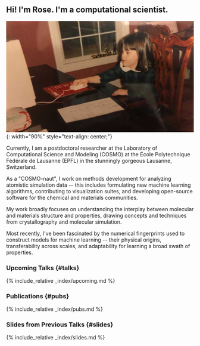 ## Hi! I'm Rose. I'm a computational scientist.

![Minime](/assets/gallery/mini_comp_sci.jpg){: width="90%" style="text-align: center;"}

Currently, I am a postdoctoral researcher at the Laboratory of Computational Science and Modeling (COSMO) at the École Polytechnique Fédérale de Lausanne (EPFL) in the stunningly gorgeous Lausanne, Switzerland.

As a "COSMO-naut", I work on methods development for analyzing atomistic simulation data -- this includes formulating new machine learning algorithms, contributing to visualization suites, and developing open-source software for the chemical and materials communities.

My work broadly focuses on understanding the interplay between molecular and materials structure and properties, drawing concepts and techniques from crystallography and molecular simulation.

Most recently, I've been fascinated by the numerical fingerprints used to construct models for machine learning -- their physical origins, transferability across scales, and adaptability for learning a broad swath of properties.


### Upcoming Talks {#talks}
{% include_relative _index/upcoming.md %}

### Publications {#pubs}
{% include_relative _index/pubs.md %}

### Slides from Previous Talks {#slides}
{% include_relative _index/slides.md %}
